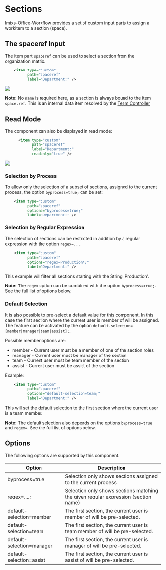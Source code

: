 # Sections

Imixs-Office-Workflow provides a set of custom input parts to assign a workitem to a section (space). 


## The spaceref Input

The item part `spaceref` can be used to select a section from the organization matrix. 

```xml
    <item type="custom"
          path="spaceref"
          label="Department:" />
```

<img class="screenshot" src="spaceref-01.png" />

**Note:** No `name` is required here, as a section is always bound to the item `space.ref`. This is an internal data item resolved by the [Team Controller](../teams/teams.html)

## Read Mode

The component can also be displayed in read mode:

```xml
      <item type="custom" 
            path="spaceref"  
            label="Department:" 
            readonly="true" />
```

<img class="screenshot" src="spaceref-02.png" />

### Selection by Process

To allow only the selection of a subset of sections, assigned to the current process, the option `byprocess=true;` can be set:

```xml
    <item type="custom"
          path="spaceref"
          options="byprocess=true;"
          label="Department:" />
```

### Selection by Regular Expression

The selection of sections can be restricted in addition by a regular expression with the option `regex=...`


```xml
    <item type="custom"
          path="spaceref"
          options="regex=Production*;"
          label="Department:" />
```

This example will filter all sections starting with the String 'Production'.

**Note:** The `regex` option can be combined with the option `byprocess=true;`.  See the full list of options below.

### Default Selection

It is also possible to pre-select a default value for this component. In this case the first section where the current user is member of will be assigned.
The feature can be activated by the option  `default-selection=[member|manager|team|assist];`. 

Possible member options are:

 - member - Current user must be a member of one of the section roles
 - manager - Current user must be manager of the section 
 - team - Current user must be team member of the section 
 - assist - Current user must be assist of the section 
 

 Example:

```xml
    <item type="custom"
          path="spaceref"
          options="default-selection=team;"
          label="Department:" />
```

This will set the default selection to the first section where the current user is a team member.


**Note:** The default selection also depends on the options `byprocess=true` and `regex=`.  See the full list of options below.


## Options

The following options are supported by this component.


| Option                    | Description                                                                                 |
| ------------------------- | ------------------------------------------------------------------------------------------- |
| byprocess=true            | Selection only shows sections assigned to the current  process                 |
| regex=....;               | Selection only shows sections  matching the given regular expression  (section name)          |
| default-selection=member  | The first section, the current user is member of will be pre-selected.  |
| default-selection=team    | The first section, the current user is team member of will be pre-selected.  |
| default-selection=manager | The first section, the current user is manager of will be pre-selected.   |
| default-selection=assist  | The first section, the current user is assist of will be pre-selected.   |

